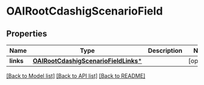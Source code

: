 # OAIRootCdashigScenarioField

## Properties
Name | Type | Description | Notes
------------ | ------------- | ------------- | -------------
**links** | [**OAIRootCdashigScenarioFieldLinks***](OAIRootCdashigScenarioFieldLinks.md) |  | [optional] 

[[Back to Model list]](../README.md#documentation-for-models) [[Back to API list]](../README.md#documentation-for-api-endpoints) [[Back to README]](../README.md)


